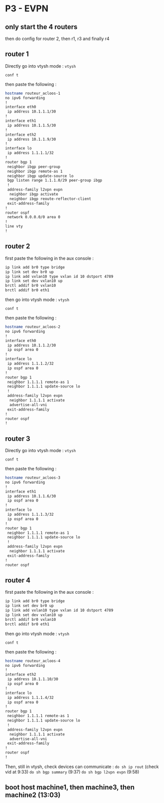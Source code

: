 # P3 - EVPN

## only start the 4 routers
then do config for router 2, then r1, r3 and finally r4

## router 1
Directly go into vtysh mode :
```vtysh```

```conf t```

then paste the following :
```sh
hostname routeur_acloos-1
no ipv6 forwarding
!
interface eth0
 ip address 10.1.1.1/30
!
interface eth1
 ip address 10.1.1.5/30
!
interface eth2
 ip address 10.1.1.9/30
!
interface lo
 ip address 1.1.1.1/32
!
router bgp 1
 neighbor ibgp peer-group
 neighbor ibgp remote-as 1
 neighbor ibgp update-source lo
 bgp listen range 1.1.1.0/29 peer-group ibgp
 !
 address-family l2vpn evpn
  neighbor ibgp activate
  neighbor ibgp reoute-reflector-client
 exit-address-family
!
router ospf
 network 0.0.0.0/0 area 0
!
line vty
!
```



## router 2
first paste the following in the aux console :
```sh
ip link add br0 type bridge
ip link set dev br0 up
ip link add vxlan10 type vxlan id 10 dstport 4789
ip link set dev vxlan10 up
brctl addif br0 vxlan10
brctl addif br0 eth1
```

then go into vtysh mode :
```vtysh```

```conf t```

then paste the following :
```sh
hostname routeur_acloos-2
no ipv6 forwarding
!
interface eth0
 ip address 10.1.1.2/30
 ip ospf area 0
!
interface lo
 ip address 1.1.1.2/32
 ip ospf area 0
!
router bgp 1
 neighbor 1.1.1.1 remote-as 1
 neighbor 1.1.1.1 update-source lo
 !
 address-family l2vpn evpn
  neighbor 1.1.1.1 activate
  advertise-all-vni
 exit-address-family
!
router ospf
!
```

## router 3
Directly go into vtysh mode :
```vtysh```

```conf t```

then paste the following :
```sh
hostname routeur_acloos-3
no ipv6 forwarding
!
interface eth1
 ip address 10.1.1.6/30
 ip ospf area 0
!
interface lo
 ip address 1.1.1.3/32
 ip ospf area 0
!
router bgp 1
 neighbor 1.1.1.1 remote-as 1
 neighbor 1.1.1.1 update-source lo
 !
 address-family l2vpn evpn
  neighbor 1.1.1.1 activate
 exit-address-family
!
router ospf
```



## router 4
first paste the following in the aux console :
```sh
ip link add br0 type bridge
ip link set dev br0 up
ip link add vxlan10 type vxlan id 10 dstport 4789
ip link set dev vxlan10 up
brctl addif br0 vxlan10
brctl addif br0 eth1
```

then go into vtysh mode :
```vtysh```

```conf t```

then paste the following :
```sh
hostname routeur_acloos-4
no ipv6 forwarding
!
interface eth2
 ip address 10.1.1.10/30
 ip ospf area 0
!
interface lo
 ip address 1.1.1.4/32
 ip ospf area 0
!
router bgp 1
 neighbor 1.1.1.1 remote-as 1
 neighbor 1.1.1.1 update-source lo
 !
 address-family l2vpn evpn
  neighbor 1.1.1.1 activate
  advertise-all-vni
 exit-address-family
!
router ospf
!
```
Then, still in vtysh, check devices can communicate :
```do sh ip rout``` (check vid at 9:33)
```do sh bgp summary``` (9:37)
```do sh bgp l2vpn evpn``` (9:58)



## boot host machine1, then machine3, then machine2 (13:03)
